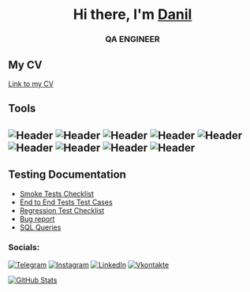 <h1 align="center">Hi there, I'm <a href="https://t.me/Dchistikov" target="_blank">Danil</a> </h1>
<h3 align="center">QA ENGINEER</h3>


## My CV
[Link to my CV](https://disk.yandex.ru/i/4h0XJA4FwTUbEw)

## Tools
![Header](https://img.shields.io/badge/Jira-090909?style=for-the-badge&logo=jira&logoColor=136be1)
![Header](https://img.shields.io/badge/Postman-090909?style=for-the-badge&logo=postman&logoColor=f76935)
![Header](https://img.shields.io/badge/Github-090909?style=for-the-badge&logo=github&logoColor=8cc4d7)
![Header](https://img.shields.io/badge/Figma-090909?style=for-the-badge&logo=figma&logoColor=7d5fa6)
![Header](https://img.shields.io/badge/Jenkins-090909?style=for-the-badge&logo=jenkins&logoColor=f7f7f7)
![Header](https://img.shields.io/badge/MySQL-090909?style=for-the-badge&logo=mysql&logoColor=00618a)
![Header](https://img.shields.io/badge/DevTools-090909?style=for-the-badge&logo=googlechrome&logoColor=2674f2)
![Header](https://img.shields.io/badge/CharlesProxy-090909?style=for-the-badge&logo=charlesproxy&logoColor=8cc4d7)
![Header](https://img.shields.io/badge/Git-090909?style=for-the-badge&logo=git&logoColor=8cc4d7)
-


## Testing Documentation
- [Smoke Tests Checklist](https://github.com/Dchistikov/CheckLists)
- [End to End Tests Test Cases](https://github.com/Dchistikov/CheckLists)
- [Regression Test Checklist](https://github.com/Dchistikov/CheckLists)
- [Bug report](https://github.com/Dchistikov/Bag-Reports)
- [SQL Queries](https://github.com/Dchistikov/SQL)


### Socials:
[![Telegram](https://img.shields.io/badge/-Telegram-090909?style=for-the-badge&logo=telegram&logoColor=27A0D9)](https://t.me/Dchistikov)
[![Instagram](https://img.shields.io/badge/-Instagram-090909?style=for-the-badge&logo=instagram&logoColor=B4068E)](https://www.instagram.com/danielchistikov_/)
[![LinkedIn](https://img.shields.io/badge/-LinkedIn-090909?style=for-the-badge&logo=linkedin&logoColor=007BB6)]()
[![Vkontakte](https://img.shields.io/badge/-Vkontakte-090909?style=for-the-badge&logo=Vk&logoColor=4F7DB3)]()
 

[![GitHub Stats](https://github-readme-stats.vercel.app/api?username=Dchistikov)](https://github.com/anuraghazra/github-readme-stats) 
